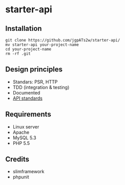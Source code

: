 # starter-api

## Installation

```
git clone https://github.com/jgpATs2w/starter-api/
mv starter-api your-project-name
cd your-project-name
rm -rf .git
```

## Design principles  
  - Standars: PSR, HTTP
  - TDD (integration & testing)
  - Documented  
  - [API standards](apistandards)

## Requirements
  - Linux server
  - Apache
  - MySQL 5.3
  - PHP 5.5

## Credits
  - slimframework
  - phpunit

[apistandards]: https://github.com/WhiteHouse/api-standards
